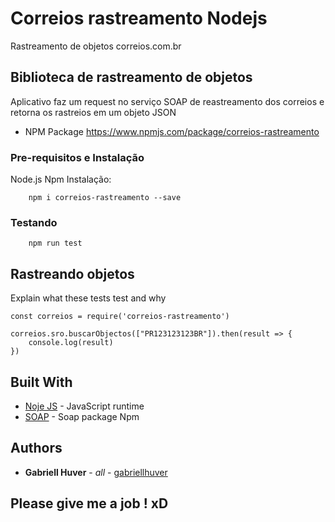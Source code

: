 # Correios rastreamento Nodejs

Rastreamento de objetos correios.com.br

## Biblioteca de rastreamento de objetos

Aplicativo faz um request no serviço SOAP de reastreamento dos correios e retorna os rastreios em um objeto JSON

* NPM Package https://www.npmjs.com/package/correios-rastreamento
### Pre-requisitos e Instalação

Node.js
Npm
Instalação:

		npm i correios-rastreamento --save


### Testando

		npm run test


## Rastreando objetos

Explain what these tests test and why

```
const correios = require('correios-rastreamento')

correios.sro.buscarObjectos(["PR123123123BR"]).then(result => {
    console.log(result)
})
```


## Built With

* [Noje JS]( https://nodejs.org/en/) - JavaScript runtime
* [SOAP](https://www.npmjs.com/package/soap) - Soap package Npm



## Authors

* **Gabriell Huver** - *all* - [gabriellhuver](https://github.com/gabriellhuver)

## Please give me a job ! xD

